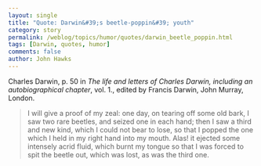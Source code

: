 ```yaml
---
layout: single 
title: "Quote: Darwin&#39;s beetle-poppin&#39; youth" 
category: story
permalink: /weblog/topics/humor/quotes/darwin_beetle_poppin.html
tags: [Darwin, quotes, humor] 
comments: false 
author: John Hawks 
---
```



<p>
Charles Darwin, p. 50 in <i>The life and letters of Charles Darwin, including an autobiographical chapter</i>, vol. 1., edited by Francis Darwin, John Murray, London.
</p>

<blockquote>I will give a proof of my zeal: one day, on tearing off some old bark, I saw two rare beetles, and seized one in each hand; then I saw a third and new kind, which I could not bear to lose, so that I popped the one which I held in my right hand into my mouth. Alas! it ejected some intensely acrid fluid, which burnt my tongue so that I was forced to spit the beetle out, which was lost, as was the third one.</blockquote>

